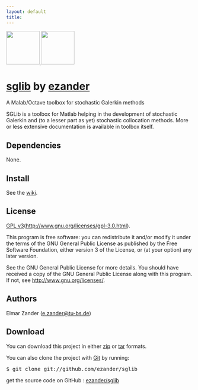 ```yaml
---
layout: default
title: 
---
```



<div class="download">
  <a href="http://github.com/ezander/sglib/zipball/master">
    <img border="0" width="90" src="http://github.com/images/modules/download/zip.png"/>
  </a>
  <a href="http://github.com/ezander/sglib/tarball/master">
    <img border="0" width="90" src="http://github.com/images/modules/download/tar.png"/>
  </a>
</div>

# <a href="http://github.com/ezander/sglib">sglib</a> <span class="small">by <a href="http://github.com/ezander">ezander</a></span>
  
<div class="description">
  A Malab/Octave toolbox for stochastic Galerkin methods
</div>

SGLib is a toolbox for Matlab helping in the development of stochastic
Galerkin and (to a lesser part as yet) stochastic collocation
methods. More or less extensive documentation is available in toolbox
itself.


## Dependencies

None.


## Install

See the [wiki](http://wiki.github.com/ezander/sglib).


## License

[GPL v3][gpl-3.0](http://www.gnu.org/licenses/gpl-3.0.html).

This program is free software: you can redistribute it and/or modify
it under the terms of the GNU General Public License as published by
the Free Software Foundation, either version 3 of the License, or (at
your option) any later version.<br/>

See the GNU General Public License for more details. You should have
received a copy of the GNU General Public License along with this
program.  If not,
see http://www.gnu.org/licenses/.

  
## Authors

Elmar Zander (e.zander@tu-bs.de)


## Download

You can download this project in either
<a href="http://github.com/ezander/sglib/zipball/master">zip</a> or
<a href="http://github.com/ezander/sglib/tarball/master">tar</a> formats.

You can also clone the project with [Git](http://git-scm.com) by running:
<pre>$ git clone git://github.com/ezander/sglib</pre>
  
<div class="footer">
  get the source code on GitHub
  : <a href="http://github.com/ezander/sglib">ezander/sglib</a>
</div>
    

[gpl-3.0]: http://www.GNU.org/licenses/gpl-3.0.html

